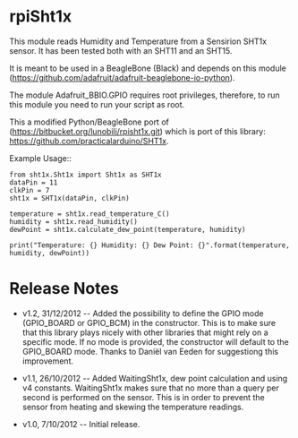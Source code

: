 rpiSht1x
========
This module reads Humidity and Temperature from a Sensirion SHT1x sensor. It has been tested
both with an SHT11 and an SHT15.

It is meant to be used in a BeagleBone (Black) and depends on this module (https://github.com/adafruit/adafruit-beaglebone-io-python).

The module Adafruit_BBIO.GPIO requires root privileges, therefore, to run this module you need to run your script as root.

This a modified Python/BeagleBone port of (https://bitbucket.org/lunobili/rpisht1x.git) which is port of this library: https://github.com/practicalarduino/SHT1x.

Example Usage::

    from sht1x.Sht1x import Sht1x as SHT1x
    dataPin = 11
    clkPin = 7
    sht1x = SHT1x(dataPin, clkPin)
    
    temperature = sht1x.read_temperature_C()
    humidity = sht1x.read_humidity()
    dewPoint = sht1x.calculate_dew_point(temperature, humidity)
    
    print("Temperature: {} Humidity: {} Dew Point: {}".format(temperature, humidity, dewPoint))    

Release Notes
=============

* v1.2, 31/12/2012 -- Added the possibility to define the GPIO mode (GPIO_BOARD or GPIO_BCM) in the constructor.
  This is to make sure that this library plays nicely with other libraries that might rely on a specific mode.
  If no mode is provided, the constructor will default to the GPIO_BOARD mode.
  Thanks to Daniël van Eeden for suggestiong this improvement.

* v1.1, 26/10/2012 -- Added WaitingSht1x, dew point calculation and using v4 constants.
  WaitingSht1x makes sure that no more than a query per second is performed on the sensor. This is
  in order to prevent the sensor from heating and skewing the temperature readings. 

* v1.0, 7/10/2012 -- Initial release.
